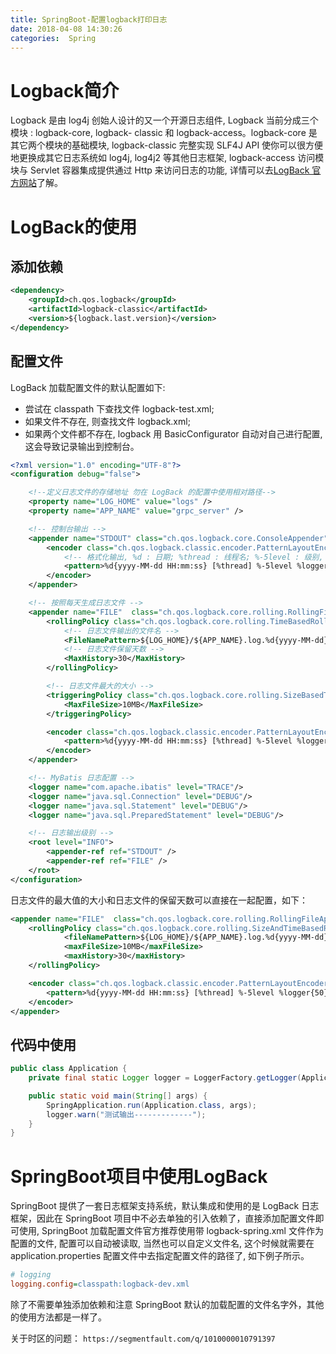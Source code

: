 ```yaml
---
title: SpringBoot-配置logback打印日志
date: 2018-04-08 14:30:26
categories:  Spring
---
```


# Logback简介

Logback 是由 log4j 创始人设计的又一个开源日志组件, Logback 当前分成三个模块 : logback-core, logback- classic 和 logback-access。logback-core 是其它两个模块的基础模块, logback-classic 完整实现 SLF4J API 使你可以很方便地更换成其它日志系统如 log4j, log4j2 等其他日志框架, logback-access 访问模块与 Servlet 容器集成提供通过 Http 来访问日志的功能, 详情可以去[LogBack 官方网站](http://logback.qos.ch)了解。

# LogBack的使用

## 添加依赖

```xml
<dependency>  
    <groupId>ch.qos.logback</groupId>  
    <artifactId>logback-classic</artifactId>  
    <version>${logback.last.version}</version>  
</dependency>
```

<!-- more -->

## 配置文件

LogBack 加载配置文件的默认配置如下:

* 尝试在 classpath 下查找文件 logback-test.xml;
* 如果文件不存在, 则查找文件 logback.xml;
* 如果两个文件都不存在, logback 用 BasicConfigurator 自动对自己进行配置, 这会导致记录输出到控制台。

```xml
<?xml version="1.0" encoding="UTF-8"?>
<configuration debug="false">

    <!--定义日志文件的存储地址 勿在 LogBack 的配置中使用相对路径-->
    <property name="LOG_HOME" value="logs" />
    <property name="APP_NAME" value="grpc_server" />

    <!-- 控制台输出 -->
    <appender name="STDOUT" class="ch.qos.logback.core.ConsoleAppender">
        <encoder class="ch.qos.logback.classic.encoder.PatternLayoutEncoder">
            <!-- 格式化输出, %d : 日期; %thread : 线程名; %-5level : 级别, 从左显示5个字符宽度; %msg : 日志消息; %n : 换行符 -->
            <pattern>%d{yyyy-MM-dd HH:mm:ss} [%thread] %-5level %logger{50} - %msg%n</pattern>
        </encoder>
    </appender>

    <!-- 按照每天生成日志文件 -->
    <appender name="FILE"  class="ch.qos.logback.core.rolling.RollingFileAppender">
        <rollingPolicy class="ch.qos.logback.core.rolling.TimeBasedRollingPolicy">
            <!-- 日志文件输出的文件名 -->
            <FileNamePattern>${LOG_HOME}/${APP_NAME}.log.%d{yyyy-MM-dd}.log</FileNamePattern>
            <!-- 日志文件保留天数 -->
            <MaxHistory>30</MaxHistory>
        </rollingPolicy>

        <!-- 日志文件最大的大小 -->
        <triggeringPolicy class="ch.qos.logback.core.rolling.SizeBasedTriggeringPolicy">
            <MaxFileSize>10MB</MaxFileSize>
        </triggeringPolicy>

        <encoder class="ch.qos.logback.classic.encoder.PatternLayoutEncoder">
            <pattern>%d{yyyy-MM-dd HH:mm:ss} [%thread] %-5level %logger{50} - %msg%n</pattern>
        </encoder>
    </appender>

    <!-- MyBatis 日志配置 -->
    <logger name="com.apache.ibatis" level="TRACE"/>
    <logger name="java.sql.Connection" level="DEBUG"/>
    <logger name="java.sql.Statement" level="DEBUG"/>
    <logger name="java.sql.PreparedStatement" level="DEBUG"/>

    <!-- 日志输出级别 -->
    <root level="INFO">
        <appender-ref ref="STDOUT" />
        <appender-ref ref="FILE" />
    </root>
</configuration>
```

日志文件的最大值的大小和日志文件的保留天数可以直接在一起配置，如下：

```xml
<appender name="FILE"  class="ch.qos.logback.core.rolling.RollingFileAppender">
    <rollingPolicy class="ch.qos.logback.core.rolling.SizeAndTimeBasedRollingPolicy">
            <fileNamePattern>${LOG_HOME}/${APP_NAME}.log.%d{yyyy-MM-dd}.log</fileNamePattern>
            <maxFileSize>10MB</maxFileSize>
            <maxHistory>30</maxHistory>
    </rollingPolicy>

    <encoder class="ch.qos.logback.classic.encoder.PatternLayoutEncoder">
        <pattern>%d{yyyy-MM-dd HH:mm:ss} [%thread] %-5level %logger{50} - %msg%n</pattern>
    </encoder>
</appender>
```

## 代码中使用

```java
public class Application {
    private final static Logger logger = LoggerFactory.getLogger(Application.class);

    public static void main(String[] args) {
        SpringApplication.run(Application.class, args);
        logger.warn("测试输出-------------");
    }
}
```

# SpringBoot项目中使用LogBack

SpringBoot 提供了一套日志框架支持系统，默认集成和使用的是 LogBack 日志框架，因此在 SpringBoot 项目中不必去单独的引入依赖了，直接添加配置文件即可使用, SpringBoot 加载配置文件官方推荐使用带 logback-spring.xml 文件作为配置的文件, 配置可以自动被读取, 当然也可以自定义文件名, 这个时候就需要在 application.properties 配置文件中去指定配置文件的路径了, 如下例子所示。

```ini
# logging
logging.config=classpath:logback-dev.xml
```

除了不需要单独添加依赖和注意 SpringBoot 默认的加载配置的文件名字外，其他的使用方法都是一样了。

关于时区的问题： `https://segmentfault.com/q/1010000010791397`